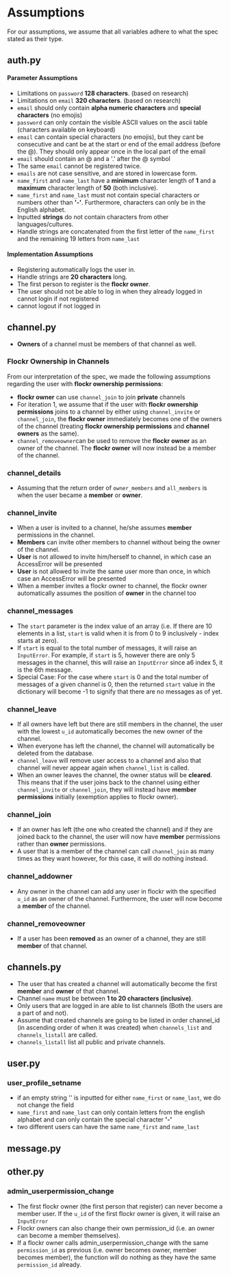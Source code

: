 # Assumptions
For our assumptions, we assume that all variables adhere to what the spec stated as their type.

## auth.py
#### Parameter Assumptions
- Limitations on `password` **128 characters**. (based on research)
- Limitations on `email` **320 characters**. (based on research)
- `email` should only contain **alpha numeric characters** and **special characters** (no emojis)
- `password` can only contain the visible ASCII values on the ascii table (characters available on keyboard)
- `email` can contain special characters (no emojis), but they cant be consecutive and cant be at the start or end of the email address (before the @). They should only appear once in the local part of the email
- `email` should contain an @ and a '.' after the @ symbol
- The same `email` cannot be registered twice.
- `emails` are not case sensitive, and are stored in lowercase form.
- `name_first` and `name_last` have a **minimum** character length of **1** and a **maximum** character length of **50** (both inclusive).
- `name_first` and `name_last` must not contain special characters or numbers other than **'-'**. Furthermore, characters can only be in the English alphabet.
- Inputted **strings** do not contain characters from other languages/cultures.
- Handle strings are concatenated from the first letter of the `name_first` and the remaining 19 letters from `name_last` 


#### Implementation Assumptions
- Registering automatically logs the user in.
- Handle strings are **20 characters** long.
- The first person to register is the **flockr owner**.
- The user should not be able to log in when they already logged in cannot login if not registered
- cannot logout if not logged in


## channel.py
- **Owners** of a channel must be members of that channel as well.

### Flockr Ownership in Channels
From our interpretation of the spec, we made the following assumptions regarding the user with **flockr ownership permissions**:
- **flockr owner** can use `channel_join` to join **private** channels
- For iteration 1, we assume that if the user with **flockr ownership permissions** joins to a channel by either using `channel_invite` or `channel_join`, the **flockr owner** immediately becomes one of the owners of the channel (treating **flockr ownership permissions** and **channel owners** as the same).
- `channel_removeowner`can be used to remove the **flockr owner** as an owner of the channel. The **flockr owner** will now instead be a member of the channel.

### channel_details
- Assuming that the return order of `owner_members` and `all_members` is when the user became a **member** or **owner**.

### channel_invite
- When a user is invited to a channel, he/she assumes **member** permissions in the channel.
- **Members** can invite other members to channel without being the owner of the channel.
- **User** is not allowed to invite him/herself to channel, in which case an AccessError will be presented
- **User** is not allowed to invite the same user more than once, in which case an AccessError will be presented
- When a member invites a flockr owner to channel, the flockr owner automatically assumes the position of **owner** in the channel too

### channel_messages
- The `start` parameter is the index value of an array (i.e. If there are 10 elements in a list, `start` is valid when it is from 0 to 9 inclusively - index starts at zero).
- If `start` is equal to the total number of messages, it will raise an `InputError`. For example, if `start` is 5, however there are only 5 messages in the channel, this will raise an `InputError` since a6 index 5, it is the 6th message.
- Special Case: For the case where `start` is 0 and the total number of messages of a given channel is 0, then the returned `start` value in the dictionary will become -1 to signify that there are no messages as of yet.

### channel_leave
- If all owners have left but there are still members in the channel, the user with the lowest `u_id` automatically becomes the new owner of the channel.
- When everyone has left the channel, the channel will automatically be deleted from the database.
- `channel_leave` will remove user access to a channel and also that channel will never appear again when `channel_list` is called.
- When an owner leaves the channel, the owner status will be **cleared**. This means that if the user joins back to the channel using either `channel_invite` or `channel_join`, they will instead have **member permissions** initially (exemption applies to flockr owner).

### channel_join
- If an owner has left (the one who created the channel) and if they are joined back to the channel, the user will now have **member** permissions rather than **owner** permissions.
- A user that is a member of the channel can call `channel_join` as many times as they want however, for this case, it will do nothing instead.


### channel_addowner
- Any owner in the channel can add any user in flockr with the specified `u_id` as an owner of the channel. Furthermore, the user will now become a **member** of the channel.


### channel_removeowner
- If a user has been **removed** as an owner of a channel, they are still **member** of that channel.


## channels.py
- The user that has created a channel will automatically become the first **member** and **owner** of that channel.
- Channel `name` must be between **1 to 20 characters (inclusive)**. 
- Only users that are logged in are able to list channels (Both the users are a part of and not).
- Assume that created channels are going to be listed in order channel_id (in ascending order of when it was created) when `channels_list` and `channels_listall` are called.
- `channels_listall` list all public and private channels.

## user.py
### user_profile_setname
- if an empty string '' is inputted for either `name_first` or `name_last`, we do not change the field
- `name_first` and `name_last` can only contain letters from the english alphabet and can only contain the special character **'-'**
- two different users can have the same `name_first` and `name_last`

## message.py



## other.py
### admin_userpermission_change
- The first flockr owner (the first person that register) can never become a member user. If the `u_id` of the first flockr owner is given, it will raise an `InputError`
- Flockr owners can also change their own permission_id (i.e. an owner can become a member themselves).
- If a flockr owner calls admin_userpermission_change with the same `permission_id` as previous (i.e. owner becomes owner, member becomes member), the function will do nothing as they have the same `permission_id` already.

